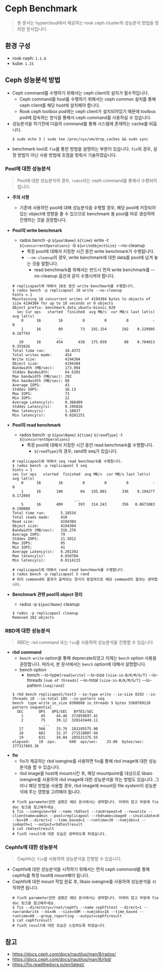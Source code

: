 # Ceph Benchmark
> 본 문서는 hypercloud에서 제공하는 rook ceph cluster의 성능분석 방법을 정리한 문서입니다.

## 환경 구성
- rook ceph: `1.1.6`
- kube: `1.15`

## Ceph 성능분석 방법
- Ceph command를 수행하기 위해서는 ceph client의 설치가 필수적입니다.
    - Ceph command를 host를 수행하기 위해서는 ceph common 설치를 통해 ceph client를 해당 host에 설치해야 합니다.  
    - Rook ceph toolbox pod에는 ceph client가 설치되어있기 때문에 toolbox pod에 접속하는 방식을 통해서 ceph command를 사용하실 수 있습니다.
- 성능분석을 하기전에 다음의 command를 통해 시스템에 존재하는 cache를 비웁니다.
    ```shell
    $ sudo echo 3 | sudo tee /proc/sys/vm/drop_caches && sudo sync
    ```
- benchmark tool로 `fio`를 통한 방법을 설명하는 부분이 있습니다. `fio`의 경우, 설정 방법이 아닌 사용 방법에 초점을 맞춰서 기술하였습니다. 

### Pool에 대한 성능분석
> Pool에 대한 성능분석의 경우, `rados`라는 ceph command를 통해서 수행되어 집니다.

- <strong>주의 사항</strong>
    - 기존에 사용하던 pool에 대해 성능분석을 수행할 경우, 해당 pool에 저장되어 있는 object에 영향을 줄 수 있으므로 benchmark 용 pool를 따로 생성하여 진행하는 것을 권장합니다.

- <strong>Pool의 write benchmark</strong>
    - rados bench -p `${poolName}` `${time}` write -t `${concurrentOperations}` -b `${writeObjectSize}` --no-cleanup
        - 특정 pool에 대해서 지정한 시간 동안 write benchmark가 수행됩니다.
        - `--no-cleanup`의 경우, write benchmark에 대한 data를 pool에 남겨 놓는 것을 말합니다.
            - read benchmark를 위해서는 반드시 먼저 write benchmark를 --no-cleanup 옵션과 같이 수행시켜야 합니다.
    ```shell
	# replicapool에 대해서 10초 동안 write benchmark를 수행합니다.
	$ rados bench -p replicapool 10 write --no-cleanup
	hints = 1
    Maintaining 16 concurrent writes of 4194304 bytes to objects of size 4194304 for up to 10 seconds or 0 objects
    Object prefix: benchmark_data_ubuntu-bionic_629
      sec Cur ops   started  finished  avg MB/s  cur MB/s last lat(s)  avg lat(s)
        0      16        16         0         0         0           -           0
        1      16        89        73   291.154       292    0.229995    0.187743
		                ...
       10      16       454       438   175.039        88    0.704013    0.355826
    Total time run:         10.4372
    Total writes made:      454
	Write size:             4194304
	Object size:            4194304
	Bandwidth (MB/sec):     173.994
	Stddev Bandwidth:       64.5201
	Max bandwidth (MB/sec): 292
	Min bandwidth (MB/sec): 88
	Average IOPS:           43
	Stddev IOPS:            16.13
	Max IOPS:               73
	Min IOPS:               22
	Average Latency(s):     0.366409
	Stddev Latency(s):      0.195026
	Max latency(s):         1.10837
	Min latency(s):         0.0281251
	```
- <strong>Pool의 read benchmark</strong>
    - rados bench -p `${poolName}` `${time}` `${readType}` -t `${concurrentOperations}`
        - 특정 pool에 대해서 지정한 시간 동안 read benchmark를 수행합니다.
            - `${readType}`의 경우, rand와 seq가 있습니다.
	```shell
	# replicapool에 대해서 seq read benchmark를 수행합니다.
	$ rados bench -p replicapool 5 seq
	hints = 1
	sec Cur ops   started  finished  avg MB/s  cur MB/s last lat(s)  avg lat(s)
		0      16        16         0         0         0           -           0
		1      16       100        84   335.881       336    0.194277    0.172069
		                        ...
		5      16       409       393   314.243       356   0.0671083    0.198888
	Total time run:       5.18534
	Total reads made:     410
	Read size:            4194304
	Object size:          4194304
	Bandwidth (MB/sec):   316.276
	Average IOPS:         79
	Stddev IOPS:          21.5012
	Max IOPS:             95
	Min IOPS:             41
	Average Latency(s):   0.201392
	Max latency(s):       0.850704
	Min latency(s):       0.0114133
	
	# replicapool에 대해서 rand read benchmark를 수행합니다.
	$ rados bench -p replicapool 5 rand
	# 위의 command와 결과가 출력되는 형식이 동일하므로 해당 command의 결과는 생략합니다.
	```
- <strong>Benchmark 관련 pool의 object 정리</strong>
    - rados -p `${poolName}` cleanup
    ```shell
    $ rados -p replicapool cleanup
    Removed 282 objects
    ```
	
### RBD에 대한 성능분석
> RBD는 `rbd` command 또는 `fio`를 사용하여 성능분석을 진행할 수 있습니다

- <strong>rbd command</strong>
    - `bench-write` option을 통해 deprecate되었고 이제는 `bench` option 사용을 권장합니다. 따라서, 본 문서에서는 `bench` option에 대해서 설명합니다.
    - bench option
        - bench --io-type`[read|write]` --io-size `[size-in-B/K/M/G/T]` --io-threads `[num of threads]` --io-total `[size-in-B/K/M/G/T]` --io-pattern `[seq|rand]`
    ```shell
	$ rbd bench replicapool/test3 --io-type write --io-size 8192 --io-threads 10 --io-total 10G --io-pattern seq
	bench  type write io_size 8388608 io_threads 5 bytes 5368709120 pattern sequential
	  SEC       OPS   OPS/SEC   BYTES/SEC
        1        45     44.46  372959697.41
        2        75     39.12  328143449.11
		          ...
       17       566     33.76  283195575.90
       18       601     32.37  271518807.94
       19       631     34.04  285531375.55
    elapsed:    19  ops:      640  ops/sec:    33.06  bytes/sec: 277317603.36
	```
- <strong>fio</strong>
    - fio가 제공하는 rbd ioengine를 사용하면 fio를 통해 rbd image에 대한 성능분석을 할 수 있습니다.
    - rbd image를 host에 mount시킨 후, 해당 mountpoint를 대상으로 libaio ioengine를 사용하여 rbd image에 대한 성능분석을 하는 방법도 있습니다. 그러나 해당 방법을 사용할 경우, rbd image에 mount된 file system이 성능분석에 주는 영향을 고려해야 됩니다.
    ```shell
    # fio의 parameter관련 설명은 해당 문서에서는 생략합니다. 아래의 참고 부분에 fio doc 링크을 참고해주세요.
    $ fio --ioengine=rbd --name rbdtest --randrepeat=0 --rw=write --clientname=admin --pool=replicapool --rbdname=image0 --invalidate=0 --bs=1M --direct=1 --time_based=1 --runtime=30 --numjobs=1 --iodepth=1 --output=rbdtestresult
    $ cat rbdtestresult
    # fio의 result에 대한 모습은 생략하도록 하겠습니다.
    ```
	
### Cephfs에 대한 성능분석
> Cephfs는 `fio`를 사용하여 성능분석을 진행할 수 있습니다.

- Cephfs에 대한 성능분석을 시작하기 위해서는 먼저 ceph commond를 통해 cephfs를 특정 host에 mount해야 됩니다.
- Cephfs에 대한 mount 작업 완료 후, libaio ioengine를 사용하여 성능분석을 시작하면 됩니다.
    ```shell
    # fio의 parameter관련 설명은 해당 문서에서는 생략합니다. 아래의 참고 부분에 fio doc 링크을 참고해주세요.
    $ fio --directory=/root/cephfs --name cephfstest --direct=1 --rw=randwrite --bs=4k --size=50M --numjobs=16 --time_based --runtime=60 --group_reporting --output=cephfsresult
    $ cat cephfsresult
    # fio의 result에 대한 모습은 스킵하도록 하겠습니다.
    ```
	
## 참고
- https://docs.ceph.com/docs/nautilus/man/8/rados/
- https://docs.ceph.com/docs/nautilus/man/8/rbd/
- https://fio.readthedocs.io/en/latest/